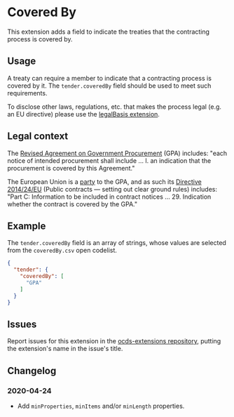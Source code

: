 # Covered By

This extension adds a field to indicate the treaties that the contracting process is covered by.

## Usage

A treaty can require a member to indicate that a contracting process is covered by it. The `tender.coveredBy` field should be used to meet such requirements.

To disclose other laws, regulations, etc. that makes the process legal (e.g. an EU directive) please use the [legalBasis extension](https://github.com/open-contracting-extensions/ocds_legalBasis_extension).

## Legal context

The [Revised Agreement on Government Procurement](https://www.wto.org/english/docs_e/legal_e/rev-gpr-94_01_e.htm) (GPA) includes: "each notice of intended procurement shall include … l. an indication that the procurement is covered by this Agreement."

The European Union is a [party](https://www.wto.org/english/tratop_e/gproc_e/memobs_e.htm) to the GPA, and as such its [Directive 2014/24/EU](https://eur-lex.europa.eu/legal-content/EN/TXT/?uri=uriserv:OJ.L_.2014.094.01.0065.01.ENG) (Public contracts — setting out clear ground rules) includes: "Part C: Information to be included in contract notices … 29. Indication whether the contract is covered by the GPA."

## Example

The `tender.coveredBy` field is an array of strings, whose values are selected from the `coveredBy.csv` open codelist.

```json
{
  "tender": {
    "coveredBy": [
      "GPA"
    ]
  }
}
```

## Issues

Report issues for this extension in the [ocds-extensions repository](https://github.com/open-contracting/ocds-extensions/issues), putting the extension's name in the issue's title.

## Changelog

### 2020-04-24

* Add `minProperties`, `minItems` and/or `minLength` properties.
